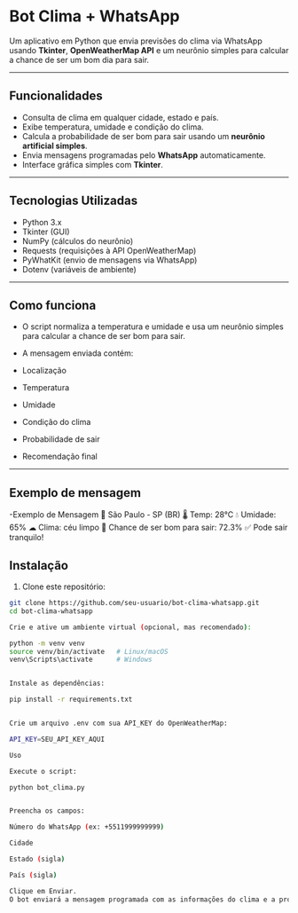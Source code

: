 # Bot Clima + WhatsApp

Um aplicativo em Python que envia previsões do clima via WhatsApp usando **Tkinter**, **OpenWeatherMap API** e um neurônio simples para calcular a chance de ser um bom dia para sair.  

---

## Funcionalidades

- Consulta de clima em qualquer cidade, estado e país.
- Exibe temperatura, umidade e condição do clima.
- Calcula a probabilidade de ser bom para sair usando um **neurônio artificial simples**.
- Envia mensagens programadas pelo **WhatsApp** automaticamente.
- Interface gráfica simples com **Tkinter**.

---

## Tecnologias Utilizadas

- Python 3.x  
- Tkinter (GUI)  
- NumPy (cálculos do neurônio)  
- Requests (requisições à API OpenWeatherMap)  
- PyWhatKit (envio de mensagens via WhatsApp)  
- Dotenv (variáveis de ambiente)  

---

## Como funciona

- O script normaliza a temperatura e umidade e usa um neurônio simples para calcular a chance de ser bom para sair.

- A mensagem enviada contém:

- Localização

- Temperatura

- Umidade

- Condição do clima

- Probabilidade de sair

- Recomendação final

---

## Exemplo de mensagem

-Exemplo de Mensagem
📍 São Paulo - SP (BR)
🌡 Temp: 28°C
💧 Umidade: 65%
☁ Clima: céu limpo
🔎 Chance de ser bom para sair: 72.3%
✅ Pode sair tranquilo!

## Instalação

1. Clone este repositório:

```bash
git clone https://github.com/seu-usuario/bot-clima-whatsapp.git
cd bot-clima-whatsapp

Crie e ative um ambiente virtual (opcional, mas recomendado):

python -m venv venv
source venv/bin/activate   # Linux/macOS
venv\Scripts\activate      # Windows


Instale as dependências:

pip install -r requirements.txt


Crie um arquivo .env com sua API_KEY do OpenWeatherMap:

API_KEY=SEU_API_KEY_AQUI

Uso

Execute o script:

python bot_clima.py


Preencha os campos:

Número do WhatsApp (ex: +5511999999999)

Cidade

Estado (sigla)

País (sigla)

Clique em Enviar.
O bot enviará a mensagem programada com as informações do clima e a probabilidade de ser um bom dia para sair.
